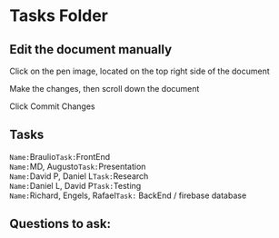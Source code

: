 # Tasks Folder

## Edit the document manually
<p>Click on the pen image, located on the top right side of the document</p>
<p>Make the changes, then scroll down the document</p>
<p>Click Commit Changes</p>

## Tasks

`Name:`Braulio`Task:`FrontEnd <br/>
`Name:`MD, Augusto`Task:`Presentation <br/>
`Name:`David P, Daniel L`Task:`Research <br/>
`Name:`Daniel L, David P`Task:`Testing <br/>
`Name:`Richard, Engels, Rafael`Task:` BackEnd / firebase database <br/>

## Questions to ask:

<p></p>
